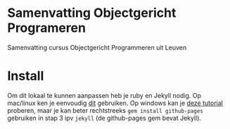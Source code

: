 Samenvatting Objectgericht Programeren
===============

Samenvatting cursus Objectgericht Programmeren uit Leuven

# Install

Om dit lokaal te kunnen aanpassen heb je ruby en Jekyll nodig. Op mac/linux ken je eenvoudig [dit](https://github.com/github/pages-gem) gebruiken. Op windows kan je [deze tutorial](http://bradleygrainger.com/2011/09/07/how-to-use-github-pages-on-windows.html) proberen, maar je kan beter rechtstreeks `gem install github-pages` gebruiken in stap 3 ipv `jekyll` (de github-pages gem bevat Jekyll).
